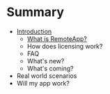 # Summary

* [Introduction](README.md)
   * [What is RemoteApp?](overview/remoteapp-whatis.md)
   * How does licensing work?
   * FAQ
   * What's new?
   * What's coming?
* Real world scenarios
* Will my app work?

